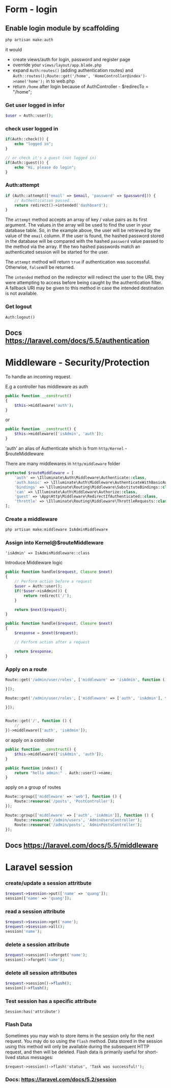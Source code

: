 # Form - login

## Enable login module by scaffolding

```php
php artisan make:auth	
```



it would 

* create views/auth for login, password and register page
* override your `views/layout/app.blade.php`
* expand `Auth:routes()` (adding authentication routes) and `Auth::routes();Route::get('/home', 'HomeController@index')->name('home');` in to web.php
* return `/home` after login because of AuthController - $redirecTo = "/home";



### Get user logged in infor

```php
$user = Auth::user();
```



### check user logged in

```php
if(Auth::check()) { 
    echo "logged in";
}

// or check it's a guest (not logged in)
if(Auth::guest()) {
    echo "Hi, please do login";
}
```



### Auth:attempt

```php
if (Auth::attempt(['email' => $email, 'password' => $password])) {
    // Authentication passed...
    return redirect()->intended('dashboard');
}
```



The `attempt` method accepts an array of key / value pairs as its first argument. The values in the array will be used to find the user in your database table. So, in the example above, the user will be retrieved by the value of the `email` column. If the user is found, the hashed password stored in the database will be compared with the hashed `password` value passed to the method via the array. If the two hashed passwords match an authenticated session will be started for the user.

The `attempt` method will return `true` if authentication was successful. Otherwise, `false`will be returned.

The `intended` method on the redirector will redirect the user to the URL they were attempting to access before being caught by the authentication filter. A fallback URI may be given to this method in case the intended destination is not available.



### Get logout

```
Auth:logout()
```



## Docs https://laravel.com/docs/5.5/authentication



# Middleware - Security/Protection

To handle an incoming request.

E.g a controller has middleware as auth

```php
public function __construct()
{
    $this->middleware('auth');
}
```

or

```php
public function __construct() {
    $this->middleware(['isAdmin', 'auth']);
}
```



'auth' an alias of Authenticate which  is from `http/Kernel` - $routeMiddleware

There are many middlewares in `http/middleware` folder

```php
protected $routeMiddleware = [
    'auth' => \Illuminate\Auth\Middleware\Authenticate::class,
    'auth.basic' => \Illuminate\Auth\Middleware\AuthenticateWithBasicAuth::class,
    'bindings' => \Illuminate\Routing\Middleware\SubstituteBindings::class,
    'can' => \Illuminate\Auth\Middleware\Authorize::class,
    'guest' => \App\Http\Middleware\RedirectIfAuthenticated::class,
    'throttle' => \Illuminate\Routing\Middleware\ThrottleRequests::class,
];
```



### Create a middleware

```php
php artisan make:middleware IsAdminMiddleware
```

### Assign into Kernel@$routeMiddleware

```
'isAdmin' => IsAdminMiddleware::class
```



Introduce Middleware logic

```php
public function handle($request, Closure $next)
{
    // Perform action before a request
	$user = Auth::user();
    if(!$user->isAdmin()) {
        return redirect('/');
    }

    return $next($request);
}
```



```php
public function handle($request, Closure $next)
{
    $response = $next($request);

	// Perform action after a request

	return $response;
}
```

###  Apply on a route

```php
Route::get('/admin/user/roles', ['middleware' => 'isAdmin', function () {

}]);

Route::get('/admin/user/roles', ['middleware' => ['auth', 'isAdmin'], function () {

}]);


Route::get('/', function () {
    //
})->middleware(['auth', 'isAdmin']);
```



or apply on a controller

```php
public function __construct() {
    $this->middleware(['isAdmin', 'auth']);
}

public function index() {
    return "hello admin:" . Auth::user()->name;
}
```



apply on a group of routes

```php
Route::group(['middleware' => 'web'], function () {
    Route::resource('/posts', 'PostController');
});

Route::group(['middleware' => ['auth', 'isAdmin']], function () {
    Route::resource('/admin/users', 'AdminUsersController');
    Route::resource('/admin/posts', 'AdminPostsController');
});

```



## Docs https://laravel.com/docs/5.5/middleware



# Laravel session

### create/update a session attritbute

```php
$request->$session->put(['name' => 'quang']);
session(['name' => 'quang']);
```



### read a session attribute

```php
$request->$session->get('name');
$request->$session->all();
session('name');
```



### delete a session attribute

```php
$request->session()->forget('name');
session()->forget('name');
```



### delete all session attritbutes

```php
$request->session()->flush();
session()->flush();
```



### Test session has a specific attribute

```
Session:has('attribute')
```



### Flash Data

Sometimes you may wish to store items in the session only for the next request. You may do so using the `flash` method. Data stored in the session using this method will only be available during the subsequent HTTP request, and then will be deleted. Flash data is primarily useful for short-lived status messages:

```
$request->session()->flash('status', 'Task was successful!');
```



### Docs: https://laravel.com/docs/5.2/session

